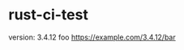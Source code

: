 # rust-ci-test

<!-- x-release-please-start-version -->

version: 3.4.12 foo
https://example.com/3.4.12/bar

<!-- x-release-please-end -->
